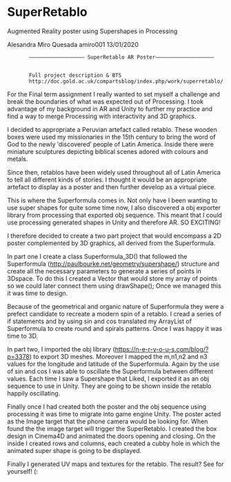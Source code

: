 # SuperRetablo
Augmented Reality poster using Supershapes in Processing

Alesandra Miro Quesada
amiro001
13/01/2020


           —————————————————— SuperRetablo AR Poster——————————————————— 
           
           
           Full project description & BTS
           http://doc.gold.ac.uk/compartsblog/index.php/work/superretablo/
           
           

For the Final term assignment I really wanted to set myself a challenge and break the boundaries of what was expected out of Processing. I took advantage of my background in AR and  Unity to further my practice and find a way to merge Processing with interactivity and 3D graphics. 

I decided to appropriate a Peruvian artefact called retablo. These wooden boxes were used my missionaries in the 15th century to bring the word of God to the newly ′discovered′ people of Latin America. Inside there were miniature sculptures depicting biblical scenes adored with colours and metals. 

Since then, retablos have been widely used throughout all of Latin America to tell all different kinds of stories. I thought it would be an appropriate artefact to display as a poster and then further develop as a virtual piece.  

This is where the Superformula comes in. Not only have I been wanting to use super shapes for quite some time now, I also discovered a obj exporter library from processing that exported obj sequence. This meant that I could use processing generated shapes in Unity and therefore AR. SO EXCITING!

I therefore decided to create a two part project that would encompass a 2D poster complemented by 3D graphics, all derived from the Superformula. 

In part one I create a class Superformula_3D() that followed the Superformula (http://paulbourke.net/geometry/supershape/) structure and create all the necessary parameters to generate a series of points in 3Dspace. To do this I created a Vector that would store my array of points so we could later connect them using  drawShape(); Once we managed this it was time to design.

Because of the geometrical and organic nature of Superformula they were a prefect candidate to recreate a modern spin of a retablo. I cread a series of if statements and by using  sin and cos translated my ArrayList of Superformula to create round and spirals  patterns. Once I was happy it was time to 3D.

In part two, I imported the obj library (https://n-e-r-v-o-u-s.com/blog/?p=3378) to export 3D meshes. Moreover I mapped the m,n1,n2 and n3 values for the longitude and latitude of the Superformula. Again by the use of sin and cos I was able to oscillate the Superformula between different values. Each time I saw a Supershape that Liked, I exported it as an obj sequence to use in Unity. They are going to be shown inside the retablo happily oscillating.

Finally once I had created both the poster and the obj sequence using processing it was time to migrate into game engine Unity. The poster acted as the Image target that the phone camera would be looking for. When found the the image target will trigger the SuperRetablo. I created the box design in Cinema4D and animated the doors opening and closing. On the inside I created rows and columns, each created a cubby hole in which the animated super shape is going to be displayed. 

Finally I generated UV maps and textures for the retablo. The result? See for yourself! (:

